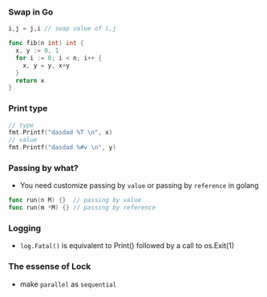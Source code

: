 ### Swap in Go
```go
i,j = j,i // swap value of i,j

func fib(n int) int {
  x, y := 0, 1
  for i := 0; i < n; i++ {
    x, y = y, x+y
  } 
  return x
}
```
### Print type
```go
// type
fmt.Printf("dasdad %T \n", x)
// value
fmt.Printf("dasdad %#v \n", y)
```
### Passing by what?
- You need customize passing by `value` or passing by `reference` in golang
```go
func run(n M) {}  // passing by value
func run(m *M) {} // passing by reference
```

### Logging
- `log.Fatal()` is equivalent to Print() followed by a call to os.Exit(1)


### The essense of Lock
- make `parallel` as `sequential`
